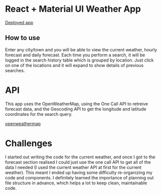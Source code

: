 # React + Material UI Weather App

[Deployed app](https://main--elaborate-genie-7e1be1.netlify.app/)

## How to use

Enter any city/town and you will be able to view the current weather, hourly forecast and daily forecast. Each time you perform a search, it will be logged in the search history table which is grouped by location. Just click on one of the locations and it will expand to show details of previous searches.

# API

This app uses the OpenWeatherMap, using the One Call API to retreive forecast data, and the Geocoding API to get the longitude and latitude coordinates for the search query.

[openweathermap](https://openweathermap.org/)

# Challenges

I started out writing the code for the current weather, and once I got to the forecast section realised I could just use the one call API to get all of the data I needed (I used the current weather API at first for the current weather). This meant I ended up having some difficulty re-organizing my code and components.
I definitely learned the importance of planning out file structure in advance, which helps a lot to keep clean, maintainable code. 
